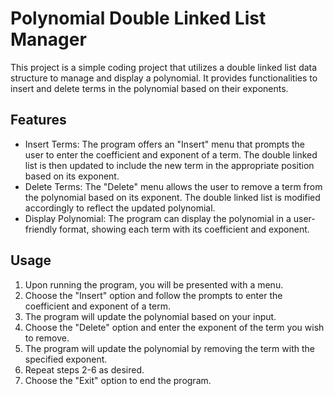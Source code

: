 # Polynomial Double Linked List Manager

This project is a simple coding project that utilizes a double linked list data structure to manage and display a polynomial. It provides functionalities to insert and delete terms in the polynomial based on their exponents.

## Features

- Insert Terms: The program offers an "Insert" menu that prompts the user to enter the coefficient and exponent of a term. The double linked list is then updated to include the new term in the appropriate position based on its exponent.
- Delete Terms: The "Delete" menu allows the user to remove a term from the polynomial based on its exponent. The double linked list is modified accordingly to reflect the updated polynomial.
- Display Polynomial: The program can display the polynomial in a user-friendly format, showing each term with its coefficient and exponent.

## Usage

1. Upon running the program, you will be presented with a menu.
2. Choose the "Insert" option and follow the prompts to enter the coefficient and exponent of a term.
3. The program will update the polynomial based on your input.
4. Choose the "Delete" option and enter the exponent of the term you wish to remove.
5. The program will update the polynomial by removing the term with the specified exponent.
7. Repeat steps 2-6 as desired.
8. Choose the "Exit" option to end the program.
